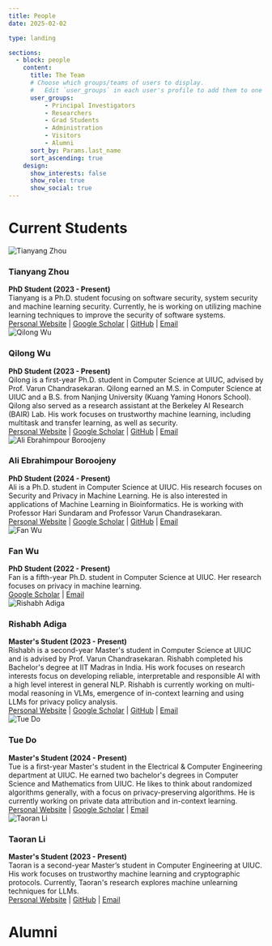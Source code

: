 ```yaml
---
title: People
date: 2025-02-02

type: landing

sections:
  - block: people
    content:
      title: The Team
      # Choose which groups/teams of users to display.
      #   Edit `user_groups` in each user's profile to add them to one or more of these groups.
      user_groups:
          - Principal Investigators
          - Researchers
          - Grad Students
          - Administration
          - Visitors
          - Alumni
      sort_by: Params.last_name
      sort_ascending: true
    design:
      show_interests: false
      show_role: true
      show_social: true
---
```


# Current Students

<div class="people">
    <img src="/images/tianyang_zhou.jpg" alt="Tianyang Zhou" class="img-cropped">
    <div>
        <h3>Tianyang Zhou</h3>
        <strong>PhD Student (2023 - Present)</strong><br>
        Tianyang is a Ph.D. student focusing on software security, system security and machine learning security. Currently, he is working on utilizing machine learning techniques to improve the security of software systems.<br>
        <a href="https://qsdrqs.github.io" target="_blank">Personal Website</a> |
        <a href="https://scholar.google.com/citations?user=-E4zajkAAAAJ&hl=en" target="_blank">Google Scholar</a> |
        <a href="https://github.com/qsdrqs" target="_blank">GitHub</a> |
        <a href="mailto:tz64@illinois.edu" target="_blank">Email</a>
    </div>
</div>

<div class='people'>
    <img src="/images/qilong_wu.jpg" alt="Qilong Wu" class="img-cropped" style="min-width: 150px; object-position: 50% 30%;">
    <div>
        <h3>Qilong Wu</h3>
        <strong>PhD Student (2023 - Present)</strong><br>
        Qilong is a first-year Ph.D. student in Computer Science at UIUC, advised by Prof. Varun Chandrasekaran. Qilong earned an M.S. in Computer Science at UIUC and a B.S. from Nanjing University (Kuang Yaming Honors School). Qilong also served as a research assistant at the Berkeley AI Research (BAIR) Lab. His work focuses on trustworthy machine learning, including multitask and transfer learning, as well as security.<br>
        <a href="https://www.qilongwu.com/" target="_blank">Personal Website</a> |
        <a href="https://scholar.google.com/citations?user=ad6T5ewAAAAJ&hl=en/" target="_blank">Google Scholar</a> |
        <a href="https://github.com/Ardor-Wu" target="_blank">GitHub</a> |
        <a href="mailto:qilong3@illinois.edu" target="_blank">Email</a>
    </div>
</div>

<div class='people'>
    <img src="/images/ali.jpg" alt="Ali Ebrahimpour Boroojeny" class="img-cropped" style="min-width: 150px; object-position: 50% 30%;">
    <div>
        <h3>Ali Ebrahimpour Boroojeny</h3>
        <strong>PhD Student (2024 - Present)</strong><br>
        Ali is a Ph.D. student in Computer Science at UIUC. His research focuses on Security and Privacy in Machine Learning. He is also interested in applications of Machine Learning in Bioinformatics. He is working with Professor Hari Sundaram and Professor Varun Chandrasekaran.<br>
        <a href="https://ali-e.github.io/" target="_blank">Personal Website</a> |
        <a href="https://scholar.google.com/citations?user=98J7AAkAAAAJ&hl=en" target="_blank">Google Scholar</a> |
        <a href="https://github.com/Ali-E" target="_blank">GitHub</a> |
        <a href="mailto:ae20@illinois.edu" target="_blank">Email</a>
    </div>
</div>

<div class='people'>
    <img src="/images/fan_wu.jpg" alt="Fan Wu" class="img-cropped">
    <div>
        <h3>Fan Wu</h3>
        <strong>PhD Student (2022 - Present)</strong><br>
        Fan is a fifth-year Ph.D. student in Computer Science at UIUC. Her research focuses on privacy in machine learning.<br>
        <a href="https://scholar.google.com/citations?user=qd8WzBMAAAAJ&hl=en" target="_blank">Google Scholar</a> |
        <a href="mailto:fanw6@illinois.edu" target="_blank">Email</a>
    </div>
</div>

<div class='people'>
    <img src="/images/rishabh_adiga.jpg" alt="Rishabh Adiga" class="img-cropped" style="min-width: 150px; object-position: 50% 30%;">
    <div>
        <h3>Rishabh Adiga</h3>
        <strong>Master's Student (2023 - Present)</strong><br>
        Rishabh is a second-year Master's student in Computer Science at UIUC and is advised by Prof. Varun Chandrasekaran. Rishabh completed his Bachelor's degree at IIT Madras in India. His work focuses on research interests focus on developing reliable, interpretable and responsible AI with a high level interest in general NLP. Rishabh is currently working on multi-modal reasoning in VLMs, emergence of in-context learning and using LLMs for privacy policy analysis.<br>
        <a href="https://rishabhadiga.github.io/" target="_blank">Personal Website</a> |
        <a href="https://scholar.google.com/citations?hl=en&user=D75JgJsAAAAJ" target="_blank">Google Scholar</a> |
        <a href="https://github.com/RishabhAdiga" target="_blank">GitHub</a> |
        <a href="mailto:radiga2@illinois.edu" target="_blank">Email</a>
    </div>
</div>

<div class='people'>
    <img src="/images/tue_do.jpg" alt="Tue Do" class="img-cropped" style="min-width: 150px; object-position: 50% 30%;">
    <div>
        <h3>Tue Do</h3>
        <strong>Master's Student (2024 - Present)</strong><br>
        Tue is a first-year Master's student in the Electrical & Computer Engineering department at UIUC. He earned two bachelor's degrees in Computer Science and Mathematics from UIUC.  He likes to think about randomized algorithms generally, with a focus on privacy-preserving algorithms. He is currently working on private data attribution and in-context learning.<br>
        <a href="https://tuedo2.github.io" target="_blank">Personal Website</a> |
        <a href="https://scholar.google.com/citations?hl=en&user=wmWJSxQAAAAJ" target="_blank">Google Scholar</a> |
        <a href="mailto:tuedo2@illinois.edu" target="_blank">Email</a>
    </div>
</div>

<div class='people'>
    <img src="/images/taoran_li.jpg" alt="Taoran Li" class="img-cropped">
    <div>
        <h3>Taoran Li</h3>
        <strong>Master's Student (2023 - Present)</strong><br>
        Taoran is a second-year Master’s student in Computer Engineering at UIUC. His work focuses on trustworthy machine learning and cryptographic protocols. Currently, Taoran's research explores machine unlearning techniques for LLMs.<br>
        <a href="https://taoranl2.github.io" target="_blank">Personal Website</a> |
        <a href="https://github.com/taoranl2" target="_blank">GitHub</a> |
        <a href="mailto:taoranl2@illinois.edu" target="_blank">Email</a>
    </div>
</div>

# Alumni
